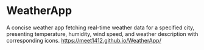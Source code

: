 # WeatherApp
 A concise weather app fetching real-time weather data for a specified city, presenting temperature, humidity, wind speed, and weather description with corresponding icons.
https://meet1412.github.io/WeatherApp/
